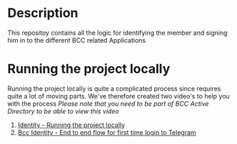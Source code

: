# Description
This repositoy contains all the logic for identifying the member and signing him in to the different BCC related Applications

# Running the project locally
Running the project locally is quite a complicated process since requires quite a lot of moving parts. We've therefore created two video's to help you with the process
*Please note that you need to be part of BCC Active Directory to be able to view this video*
1. [Identity - Running the project locally](https://web.microsoftstream.com/video/b383b936-6f7a-4525-b80b-ef99aef9d7a8)
2. [Bcc Identity - End to end flow for first time login to Telegram](https://web.microsoftstream.com/video/db38c271-e07b-4e64-bf16-afe364c98cc9)
